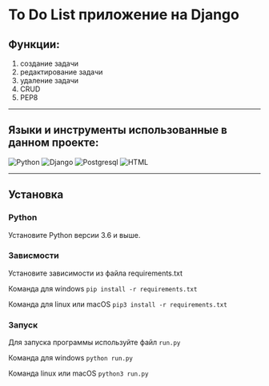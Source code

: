 # To Do List приложение на Django

## Функции:
1. создание задачи
2. редактирование задачи
3. удаление задачи
4. CRUD
5. PEP8

---
## Языки и инструменты использованные в данном проекте:

![Python](https://img.shields.io/badge/-Python-306998?style=for-the-badge&logo=python&logoColor=ffdc29)
![Django](https://img.shields.io/badge/-Django-007f1e?style=for-the-badge&logo=django)
![Postgresql](https://img.shields.io/badge/Postgresql-005084?style=for-the-badge&logo=postgresql&logoColor=ffffff)
![HTML](https://img.shields.io/badge/HTML5-orange?style=for-the-badge&logo=html5&logoColor=ffffff)

---
## Установка
 
### Python

Установите Python версии 3.6 и выше.

### Зависмости

Установите зависимости из файла requirements.txt 

Команда для windows `pip install -r requirements.txt`

Команда для linux или macOS `pip3 install -r requirements.txt`

### Запуск

Для запуска программы используйте файл `run.py`

Команда для windows `python run.py`

Команда linux или macOS `python3 run.py`